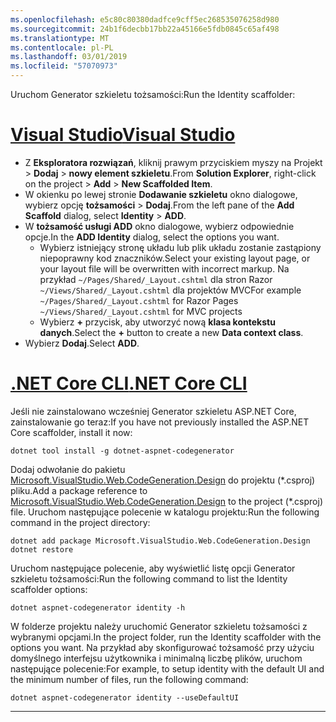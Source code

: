 ```yaml
---
ms.openlocfilehash: e5c80c80380dadfce9cff5ec268535076258d980
ms.sourcegitcommit: 24b1f6decbb17bb22a45166e5fdb0845c65af498
ms.translationtype: MT
ms.contentlocale: pl-PL
ms.lasthandoff: 03/01/2019
ms.locfileid: "57070973"
---
```

<span data-ttu-id="f7b21-101">Uruchom Generator szkieletu tożsamości:</span><span class="sxs-lookup"><span data-stu-id="f7b21-101">Run the Identity scaffolder:</span></span>

# <a name="visual-studiotabvisual-studio"></a>[<span data-ttu-id="f7b21-102">Visual Studio</span><span class="sxs-lookup"><span data-stu-id="f7b21-102">Visual Studio</span></span>](#tab/visual-studio)

* <span data-ttu-id="f7b21-103">Z **Eksploratora rozwiązań**, kliknij prawym przyciskiem myszy na Projekt > **Dodaj** > **nowy element szkieletu**.</span><span class="sxs-lookup"><span data-stu-id="f7b21-103">From **Solution Explorer**, right-click on the project > **Add** > **New Scaffolded Item**.</span></span>
* <span data-ttu-id="f7b21-104">W okienku po lewej stronie **Dodawanie szkieletu** okno dialogowe, wybierz opcję **tożsamości** > **Dodaj**.</span><span class="sxs-lookup"><span data-stu-id="f7b21-104">From the left pane of the **Add Scaffold** dialog, select **Identity** > **ADD**.</span></span>
* <span data-ttu-id="f7b21-105">W **tożsamość usługi ADD** okno dialogowe, wybierz odpowiednie opcje.</span><span class="sxs-lookup"><span data-stu-id="f7b21-105">In the **ADD Identity** dialog, select the options you want.</span></span>
  * <span data-ttu-id="f7b21-106">Wybierz istniejący stronę układu lub plik układu zostanie zastąpiony niepoprawny kod znaczników.</span><span class="sxs-lookup"><span data-stu-id="f7b21-106">Select your existing layout page, or your layout file will be overwritten with incorrect markup.</span></span> <span data-ttu-id="f7b21-107">Na przykład `~/Pages/Shared/_Layout.cshtml` dla stron Razor `~/Views/Shared/_Layout.cshtml` dla projektów MVC</span><span class="sxs-lookup"><span data-stu-id="f7b21-107">For example `~/Pages/Shared/_Layout.cshtml` for Razor Pages `~/Views/Shared/_Layout.cshtml` for MVC projects</span></span>
  * <span data-ttu-id="f7b21-108">Wybierz **+** przycisk, aby utworzyć nową **klasa kontekstu danych**.</span><span class="sxs-lookup"><span data-stu-id="f7b21-108">Select the **+** button to create a new **Data context class**.</span></span>
* <span data-ttu-id="f7b21-109">Wybierz **Dodaj**.</span><span class="sxs-lookup"><span data-stu-id="f7b21-109">Select **ADD**.</span></span>

# <a name="net-core-clitabnetcore-cli"></a>[<span data-ttu-id="f7b21-110">.NET Core CLI</span><span class="sxs-lookup"><span data-stu-id="f7b21-110">.NET Core CLI</span></span>](#tab/netcore-cli)

<span data-ttu-id="f7b21-111">Jeśli nie zainstalowano wcześniej Generator szkieletu ASP.NET Core, zainstalowanie go teraz:</span><span class="sxs-lookup"><span data-stu-id="f7b21-111">If you have not previously installed the ASP.NET Core scaffolder, install it now:</span></span>

```cli
dotnet tool install -g dotnet-aspnet-codegenerator
```

<span data-ttu-id="f7b21-112">Dodaj odwołanie do pakietu [Microsoft.VisualStudio.Web.CodeGeneration.Design](https://www.nuget.org/packages/Microsoft.VisualStudio.Web.CodeGeneration.Design/) do projektu (\*.csproj) pliku.</span><span class="sxs-lookup"><span data-stu-id="f7b21-112">Add a package reference to [Microsoft.VisualStudio.Web.CodeGeneration.Design](https://www.nuget.org/packages/Microsoft.VisualStudio.Web.CodeGeneration.Design/) to the project (\*.csproj) file.</span></span> <span data-ttu-id="f7b21-113">Uruchom następujące polecenie w katalogu projektu:</span><span class="sxs-lookup"><span data-stu-id="f7b21-113">Run the following command in the project directory:</span></span>

```cli
dotnet add package Microsoft.VisualStudio.Web.CodeGeneration.Design
dotnet restore
```

<span data-ttu-id="f7b21-114">Uruchom następujące polecenie, aby wyświetlić listę opcji Generator szkieletu tożsamości:</span><span class="sxs-lookup"><span data-stu-id="f7b21-114">Run the following command to list the Identity scaffolder options:</span></span>

```cli
dotnet aspnet-codegenerator identity -h
```

<span data-ttu-id="f7b21-115">W folderze projektu należy uruchomić Generator szkieletu tożsamości z wybranymi opcjami.</span><span class="sxs-lookup"><span data-stu-id="f7b21-115">In the project folder, run the Identity scaffolder with the options you want.</span></span> <span data-ttu-id="f7b21-116">Na przykład aby skonfigurować tożsamość przy użyciu domyślnego interfejsu użytkownika i minimalną liczbę plików, uruchom następujące polecenie:</span><span class="sxs-lookup"><span data-stu-id="f7b21-116">For example, to setup identity with the default UI and the minimum number of files, run the following command:</span></span>

```cli
dotnet aspnet-codegenerator identity --useDefaultUI
```

-------------
